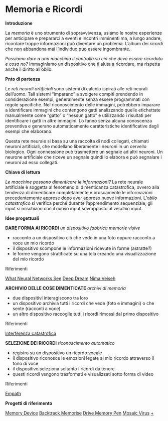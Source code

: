 # Memoria e Ricordi


**Introduzione**

La *memoria* è uno strumento di sopravvivenza, usiamo le nostre esperienze per anticipare e prepararci a eventi e incontri imminenti ma, a lungo andare, ricordare troppe informazioni può diventare un problema. L’album dei *ricordi* che non abbandona mai l’individuo può essere ingombrante.

*Possiamo dare a una macchina il controllo su ciò che deve essere ricordato e cosa no?*
Immaginiamo un dispositivo che ti aiuta a ricordare, ma rispetta anche il diritto all’oblio.


**Pnto di partenza**

Le *reti neurali artificiali* sono sistemi di calcolo ispirati alle reti neurali dell’uomo. Tali sistemi “imparano” a svolgere compiti prendendo in considerazione esempi, generalmente senza essere programmati con regole specifiche. Nel riconoscimento delle immagini, potrebbero imparare a identificare immagini che contengono gatti analizzando quelle etichettate manualmente come “gatto” o “nessun gatto” e utilizzando i risultati per identificare i gatti in altre immagini. Lo fanno senza alcuna conoscenza preventiva e generano automaticamente caratteristiche identificative dagli esempi che elaborano.

Questa rete neurale si basa su una raccolta di nodi collegati, chiamati neuroni artificiali, che modellano liberamente i neuroni in un cervello biologico. Ogni connessione può trasmettere un segnale ad altri neuroni. Un neurone artificiale che riceve un segnale quindi lo elabora e può segnalare i neuroni ad esso collegati.


**Chiave di lettura**

*Le macchine possono dimenticare le informazioni?*
La rete neurale artificiale è soggetta al fenomeno di dimenticanza catastrofica, ovvero alla tendenza di dimenticare completamente e bruscamente le informazioni precedentemente apprese dopo aver appreso nuove informazioni. L’*oblio catastrofico* si verifica perché durante l’apprendimento sequenziale, gli input si mischiano con il nuovo input sovrapposto al vecchio input.


**Idee progettuali**

**DARE FORMA AI RICORDI**
*un dispositivo fabbrica memorie visive*

* racconto a un dispositivo ciò che vedo in una foto oppure racconto a voce un mio ricordo
* il dispositivo scompone le informazioni ricevute in forme (astratte?)
* le forme vengono stratificate su una tela creando una visualizzazione del mio ricordo

Riferimenti

[What Neural Networks See](https://experiments.withgoogle.com/what-neural-nets-see)
[Deep Dream](https://hackernoon.com/what-neural-networks-teach-us-about-schizophrenia-ci3203zhx)
[Nima Veiseh](https://www.nimaveiseh.com/)

**ARCHIVIO DELLE COSE DIMENTICATE**
*archivi di memoria*

* due dispositivi interagiscono tra loro
* un dispositivo archivia tutti i ricordi che vede (foto e immagini) o che sente (racconti a voce)
* un altro dispositivo raccoglie tutti i ricordi rimossi dal primo dispositivo

Riferimenti

[Interferenza catastrofica](https://github.com/topics/catastrophic-forgetting)

**SELEZIONE DEI RICORDI**
*riconoscimento automatico* 

* registro su un dispositivo un ricordo vocale
* il dispositivo riconosce le emozioni legate al mio ricordo attraverso il tono di voce
* il dispositivo seleziona soltanto i ricordi da tenere
* questi ricordi vengono trasformati e visualizzati sotto forma di video

Riferimenti

[Empath](https://webempath.com/)



**Progetti di riferimento**

[Memory Device](http://www.ishback.com/memory/index.html)
[Backtrack ](https://www.yankodesign.com/2015/03/11/share-the-noise-in-your-life/)
[Memorise](https://www.yankodesign.com/2018/09/12/bring-clarity-to-foggy-memories/)
[Drive Memory Pen](https://www.yankodesign.com/2010/08/03/pen-full-of-memories/)
[Mosaic Virus](http://annaridler.com/mosaic-virus) [+](https://vimeo.com/287645190?utm_campaign=5370367&utm_source=affiliate&utm_channel=affiliate&cjevent=50402b4a8f7d11ea83b400410a18050e/)


